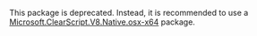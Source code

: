This package is deprecated.
Instead, it is recommended to use a [Microsoft.ClearScript.V8.Native.osx-x64](https://www.nuget.org/packages/Microsoft.ClearScript.V8.Native.osx-x64) package.